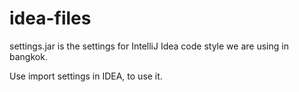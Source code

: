 idea-files
==========

settings.jar is the settings for IntelliJ Idea code style we are using in bangkok.

Use import settings in IDEA, to use it.


